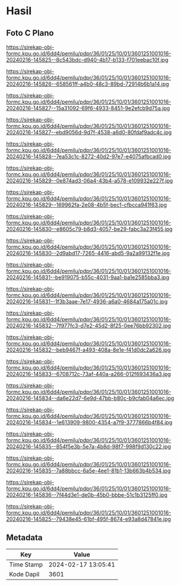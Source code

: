 # Hasil

## Foto C Plano

https://sirekap-obj-formc.kpu.go.id/6dd4/pemilu/pdpr/36/01/25/10/01/3601251001016-20240216-145825--8c543bdc-d940-4b17-b133-f701eebac10f.jpg

https://sirekap-obj-formc.kpu.go.id/6dd4/pemilu/pdpr/36/01/25/10/01/3601251001016-20240216-145826--658561ff-a4b0-48c3-89bd-72914b6b1a14.jpg

https://sirekap-obj-formc.kpu.go.id/6dd4/pemilu/pdpr/36/01/25/10/01/3601251001016-20240216-145827--15a31092-69f6-4933-8451-9e2efcb9d75a.jpg

https://sirekap-obj-formc.kpu.go.id/6dd4/pemilu/pdpr/36/01/25/10/01/3601251001016-20240216-145827--ebd9056d-9d7f-4538-a6d0-80fdaf9adc4c.jpg

https://sirekap-obj-formc.kpu.go.id/6dd4/pemilu/pdpr/36/01/25/10/01/3601251001016-20240216-145828--7ea53c1c-8272-40d2-97e7-e4075afbcad0.jpg

https://sirekap-obj-formc.kpu.go.id/6dd4/pemilu/pdpr/36/01/25/10/01/3601251001016-20240216-145829--0e874ad3-06a4-43b4-a578-e109932e227f.jpg

https://sirekap-obj-formc.kpu.go.id/6dd4/pemilu/pdpr/36/01/25/10/01/3601251001016-20240216-145829--169962fa-2e08-4b5f-bec1-cfbcca941f63.jpg

https://sirekap-obj-formc.kpu.go.id/6dd4/pemilu/pdpr/36/01/25/10/01/3601251001016-20240216-145830--e8605c79-b8d3-4057-be29-fabc3a23f455.jpg

https://sirekap-obj-formc.kpu.go.id/6dd4/pemilu/pdpr/36/01/25/10/01/3601251001016-20240216-145830--2d9abd17-7265-4416-abd5-9a2a99132f1e.jpg

https://sirekap-obj-formc.kpu.go.id/6dd4/pemilu/pdpr/36/01/25/10/01/3601251001016-20240216-145831--be919075-b55c-4031-9aa1-ba1e2585bba3.jpg

https://sirekap-obj-formc.kpu.go.id/6dd4/pemilu/pdpr/36/01/25/10/01/3601251001016-20240216-145831--1f3b3aae-7e17-4936-a6a0-4684a175a01c.jpg

https://sirekap-obj-formc.kpu.go.id/6dd4/pemilu/pdpr/36/01/25/10/01/3601251001016-20240216-145832--7f977fc3-d7e2-45d2-8f25-0ee76bb92302.jpg

https://sirekap-obj-formc.kpu.go.id/6dd4/pemilu/pdpr/36/01/25/10/01/3601251001016-20240216-145832--beb9467f-a493-408a-8e1e-f41d0dc2a626.jpg

https://sirekap-obj-formc.kpu.go.id/6dd4/pemilu/pdpr/36/01/25/10/01/3601251001016-20240216-145833--6708712c-73af-440a-a266-012f693436a3.jpg

https://sirekap-obj-formc.kpu.go.id/6dd4/pemilu/pdpr/36/01/25/10/01/3601251001016-20240216-145834--da6e22d7-6e9d-47bb-b80c-b9cfab04a6ec.jpg

https://sirekap-obj-formc.kpu.go.id/6dd4/pemilu/pdpr/36/01/25/10/01/3601251001016-20240216-145834--1e613909-9800-4354-a7f9-3777866b4f84.jpg

https://sirekap-obj-formc.kpu.go.id/6dd4/pemilu/pdpr/36/01/25/10/01/3601251001016-20240216-145835--854f5e3b-5e7a-4b8d-98f7-998f9d130c22.jpg

https://sirekap-obj-formc.kpu.go.id/6dd4/pemilu/pdpr/36/01/25/10/01/3601251001016-20240216-145835--7a88bbcc-6a5e-4ee1-81b1-13b663b4b534.jpg

https://sirekap-obj-formc.kpu.go.id/6dd4/pemilu/pdpr/36/01/25/10/01/3601251001016-20240216-145836--7f44d3e1-de0b-45b0-bbbe-51c1b3125ff0.jpg

https://sirekap-obj-formc.kpu.go.id/6dd4/pemilu/pdpr/36/01/25/10/01/3601251001016-20240216-145825--79438e45-61bf-495f-8674-e93a8d47841e.jpg


## Metadata

| Key        | Value               |
| ---------- | ------------------- |
| Time Stamp | 2024-02-17 13:05:41 |
| Kode Dapil | 3601                |



